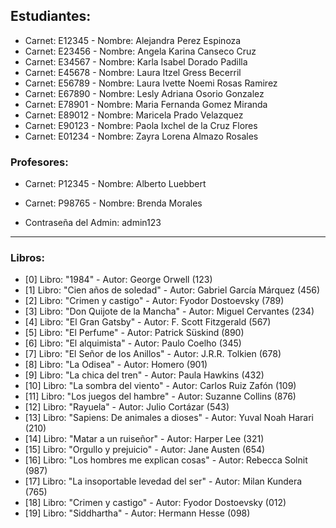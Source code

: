 ## Estudiantes:

* Carnet: E12345 - Nombre: Alejandra Perez Espinoza
* Carnet: E23456 - Nombre: Angela Karina Canseco Cruz
* Carnet: E34567 - Nombre: Karla Isabel Dorado Padilla
* Carnet: E45678 - Nombre: Laura Itzel Gress Becerril
* Carnet: E56789 - Nombre: Laura Ivette Noemi Rosas Ramirez
* Carnet: E67890 - Nombre: Lesly Adriana Osorio Gonzalez
* Carnet: E78901 - Nombre: Maria Fernanda Gomez Miranda
* Carnet: E89012 - Nombre: Maricela Prado Velazquez
* Carnet: E90123 - Nombre: Paola Ixchel de la Cruz Flores
* Carnet: E01234 - Nombre: Zayra Lorena Almazo Rosales

### Profesores:

* Carnet: P12345 - Nombre: Alberto Luebbert
* Carnet: P98765 - Nombre: Brenda Morales

* Contraseña del Admin: admin123
*******************************************************
### Libros:

* [0] Libro: "1984"                             - Autor: George Orwell          (123)
* [1] Libro: "Cien años de soledad"             - Autor: Gabriel García Márquez (456)
* [2] Libro: "Crimen y castigo"                 - Autor: Fyodor Dostoevsky      (789)
* [3] Libro: "Don Quijote de la Mancha"         - Autor: Miguel Cervantes       (234)
* [4] Libro: "El Gran Gatsby"                   - Autor: F. Scott Fitzgerald    (567)
* [5] Libro: "El Perfume"                       - Autor: Patrick Süskind        (890)
* [6] Libro: "El alquimista"                    - Autor: Paulo Coelho           (345)
* [7] Libro: "El Señor de los Anillos"          - Autor: J.R.R. Tolkien         (678)
* [8] Libro: "La Odisea"                        - Autor: Homero                 (901)
* [9] Libro: "La chica del tren"                - Autor: Paula Hawkins          (432)
* [10] Libro: "La sombra del viento"            - Autor: Carlos Ruiz Zafón      (109)
* [11] Libro: "Los juegos del hambre"           - Autor: Suzanne Collins        (876)
* [12] Libro: "Rayuela"                         - Autor: Julio Cortázar         (543)
* [13] Libro: "Sapiens: De animales a dioses"   - Autor: Yuval Noah Harari      (210)
* [14] Libro: "Matar a un ruiseñor"             - Autor: Harper Lee             (321)
* [15] Libro: "Orgullo y prejuicio"             - Autor: Jane Austen            (654)
* [16] Libro: "Los hombres me explican cosas"   - Autor: Rebecca Solnit         (987)
* [17] Libro: "La insoportable levedad del ser" - Autor: Milan Kundera          (765)
* [18] Libro: "Crimen y castigo"                - Autor: Fyodor Dostoevsky      (012)
* [19] Libro: "Siddhartha"                      - Autor: Hermann Hesse          (098)
